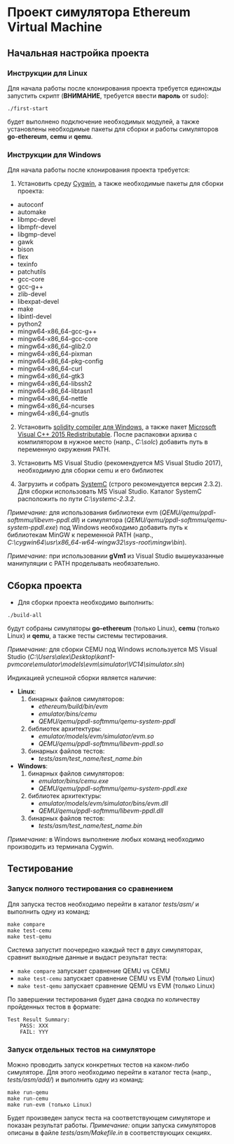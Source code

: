 # Проект симулятора Ethereum Virtual Machine


## Начальная настройка проекта

### Инструкции для Linux

Для начала работы после клонирования проекта требуется единожды запустить скрипт (**ВНИМАНИЕ**, требуется ввести **пароль** от sudo):
```
./first-start
```
будет выполнено подключение необходимых модулей, а также установлены необходимые пакеты для сборки и работы симуляторов **go-ethereum**, **cemu** и **qemu**.

### Инструкции для Windows

Для начала работы после клонирования проекта требуется:
1. Установить среду [Cygwin](https://cygwin.com/install.html), а также необходимые пакеты для сборки проекта:
  * autoconf
  * automake
  * libmpc-devel
  * libmpfr-devel
  * libgmp-devel
  * gawk
  * bison
  * flex
  * texinfo
  * patchutils
  * gcc-core
  * gcc-g++
  * zlib-devel
  * libexpat-devel
  * make
  * libintl-devel
  * python2
  * mingw64-x86_64-gcc-g++
  * mingw64-x86_64-gcc-core
  * mingw64-x86_64-glib2.0
  * mingw64-x86_64-pixman
  * mingw64-x86_64-pkg-config
  * mingw64-x86_64-curl
  * mingw64-x86_64-gtk3
  * mingw64-x86_64-libssh2
  * mingw64-x86_64-libtasn1
  * mingw64-x86_64-nettle
  * mingw64-x86_64-ncurses
  * mingw64-x86_64-gnutls

2. Установить [solidity compiler для Windows](https://github.com/ethereum/solidity/releases/), а также пакет [Microsoft Visual C++ 2015 Redistributable](https://www.microsoft.com/en-us/download/details.aspx?id=52685). После распаковки архива с компилятором в нужное место (напр., *С:\solc*) добавить путь в переменную окружения PATH.

3. Установить MS Visual Studio (рекомендуется MS Visual Studio 2017), необходимую для сборки cemu и его библиотек

4. Загрузить и собрать [SystemC](http://www.accellera.org/downloads/standards/systemc) (строго рекомендуется версия 2.3.2). Для сборки использовать MS Visual Studio. Каталог SystemC расположить по пути *C:\systemc-2.3.2*.

*Примечание:* для использования библиотеки evm (*QEMU/qemu/ppdl-softmmu/libevm-ppdl.dll*) и симулятора (*QEMU/qemu/ppdl-softmmu/qemu-system-ppdl.exe*) под Windows необходимо добавить путь к библиотекам MinGW к переменной PATH (напр., *C:\cygwin64\usr\x86_64-w64-wingw32\sys-root\mingw\bin*).

*Примечание:* при использовании **gVm1** из Visual Studio вышеуказанные манипуляции с PATH проделывать необязательно.


## Сборка проекта

* Для сборки проекта необходимо выполнить:
```
./build-all
```  
будут собраны симуляторы **go-ethereum** (только Linux), **cemu** (только Linux) и **qemu**, а также тесты системы тестирования.

*Примечание:* для сборки CEMU под Windows используется MS Visual Studio (*C:\Users\alex\Desktop\kant1-pvmcore\emulator\models\evm\simulator\VC14\simulator.sln*)

Индикацией успешной сборки является наличие:
* **Linux**:
  1. бинарных файлов симуляторов:
      * *ethereum/build/bin/evm*
      * *emulator/bins/cemu*
      * *QEMU/qemu/ppdl-softmmu/qemu-system-ppdl*
  2. библиотек архитектуры:
      * *emulator/models/evm/simulator/evm.so*
      * *QEMU/qemu/ppdl-softmmu/libevm-ppdl.so*
  3. бинарных файлов тестов:
      * *tests/asm/test_name/test_name.bin*
* **Windows**:
  1. бинарных файлов симуляторов:
      * *emulator/bins/cemu.exe*
      * *QEMU/qemu/ppdl-softmmu/qemu-system-ppdl.exe*
  2. библиотек архитектуры:
      * *emulator/models/evm/simulator/bins/evm.dll*
      * *QEMU/qemu/ppdl-softmmu/libevm-ppdl.dll*
  3. бинарных файлов тестов:
      * *tests/asm/test_name/test_name.bin*

*Примечание:* в Windows выполнение любых команд необходимо производить из терминала Cygwin.


## Тестирование


### Запуск полного тестирования со сравнением

Для запуска тестов необходимо перейти в каталог *tests/asm/* и выполнить одну из команд:
```
make compare
make test-cemu
make test-qemu
```  

Система запустит поочередно каждый тест в двух симуляторах, сравнит выходные данные и выдаст результат теста:

* `make compare` запускает сравнение QEMU vs CEMU
* `make test-cemu` запускает сравнение CEMU vs EVM (только Linux)
* `make test-qemu` запускает сравнение QEMU vs EVM (только Linux)

По завершении тестирования будет дана сводка по количеству пройденных тестов в формате:
```
Test Result Summary:
    PASS: XXX
    FAIL: YYY
```


### Запуск отдельных тестов на симуляторе

Можно проводить запуск конкретных тестов на каком-либо симуляторе. Для этого необходимо перейти в каталог теста (напр., *tests/asm/add/*) и выполнить одну из команд:
```
make run-qemu
make run-cemu
make run-evm (только Linux)
```

Будет произведен запуск теста на соответствующем симуляторе и показан результат работы.
*Примечание:* опции запуска симуляторов описаны в файле *tests/asm/Makefile.in* в соответствующих секциях.

